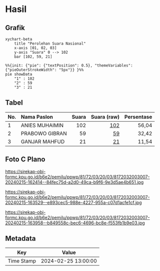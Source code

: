 # Hasil

## Grafik

```mermaid
xychart-beta
    title "Perolehan Suara Nasional"
    x-axis [01, 02, 03]
    y-axis "Suara" 0 --> 102
    bar [102, 59, 21]
```

```mermaid
%%{init: {"pie": {"textPosition": 0.5}, "themeVariables": {"pieOuterStrokeWidth": "5px"}} }%%
pie showData
    "1" : 102
    "2" : 59
    "3" : 21
```

## Tabel

| No. | Nama Paslon    | Suara | Suara (raw) | Persentase |
|:--- |:-------------- | -----:| -----------:| ----------:|
| 1   | ANIES MUHAIMIN | 102   | [102][p-1]  | 56,04      |
| 2   | PRABOWO GIBRAN | 59    | [59][p-2]   | 32,42      |
| 3   | GANJAR MAHFUD  | 21    | [21][p-3]   | 11,54      |


[p-1]: https://github.com/gigit-pemilu/pemilu-2024/blob/main/pilpres/hitung-suara/sub/81-maluku/sub/72-kota-tual/sub/03-tayando-tam/sub/2003-tayando-yamtel/sub/007-tps/sub/paslon-1.txt
[p-2]: https://github.com/gigit-pemilu/pemilu-2024/blob/main/pilpres/hitung-suara/sub/81-maluku/sub/72-kota-tual/sub/03-tayando-tam/sub/2003-tayando-yamtel/sub/007-tps/sub/paslon-2.txt
[p-3]: https://github.com/gigit-pemilu/pemilu-2024/blob/main/pilpres/hitung-suara/sub/81-maluku/sub/72-kota-tual/sub/03-tayando-tam/sub/2003-tayando-yamtel/sub/007-tps/sub/paslon-3.txt

## Foto C Plano

https://sirekap-obj-formc.kpu.go.id/b6e2/pemilu/ppwp/81/72/03/20/03/8172032003007-20240215-162414--84fec75d-a2d0-49ca-b9f6-9e3d5ae4b651.jpg

https://sirekap-obj-formc.kpu.go.id/b6e2/pemilu/ppwp/81/72/03/20/03/8172032003007-20240215-163529--e893cec5-988e-4227-955a-c07d1acfe1cf.jpg

https://sirekap-obj-formc.kpu.go.id/b6e2/pemilu/ppwp/81/72/03/20/03/8172032003007-20240215-163958--b849558c-bec6-4696-bc8e-f553fb1b9e03.jpg


## Metadata

| Key        | Value               |
| ---------- | ------------------- |
| Time Stamp | 2024-02-25 13:00:00 |



